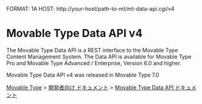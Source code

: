 FORMAT: 1A
HOST: http://your-host/path-to-mt/mt-data-api.cgi/v4

# Movable Type Data API v4
The Movable Type Data API is a REST interface to the Movable Type Content Management System.
The Data API is available for Movable Type Pro and Movable Type Advanced / Enterprise, Version 6.0 and higher.

Movable Type Data API v4 was released in Movable Type 7.0

<p><a href="http://www.movabletype.jp/">Movable Type</a> &gt; <a href="http://www.movabletype.jp/developers/">開発者向け ドキュメント</a> &gt; <a href="http://www.movabletype.jp/developers/data-api/">Movable Type Data API ドキュメント</a></p>

<!-- include(common.md) -->
<!-- Include(authentication.md) -->
<!-- Include(assets.md) -->
<!-- Include(categories.md) -->
